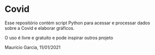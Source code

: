 # Covid

Esse repositório contém script Python para acessar e processar dados sobre a Covid e elaborar gráficos.

O uso é livre e gratuito e pode inspirar outros projeto

Maurício Garcia, 11/01/2021
